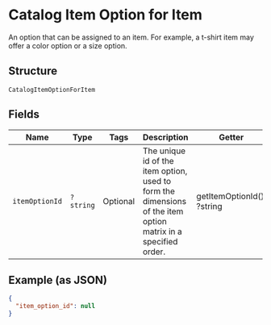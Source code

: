 
# Catalog Item Option for Item

An option that can be assigned to an item.
For example, a t-shirt item may offer a color option or a size option.

## Structure

`CatalogItemOptionForItem`

## Fields

| Name | Type | Tags | Description | Getter | Setter |
|  --- | --- | --- | --- | --- | --- |
| `itemOptionId` | `?string` | Optional | The unique id of the item option, used to form the dimensions of the item option matrix in a specified order. | getItemOptionId(): ?string | setItemOptionId(?string itemOptionId): void |

## Example (as JSON)

```json
{
  "item_option_id": null
}
```

